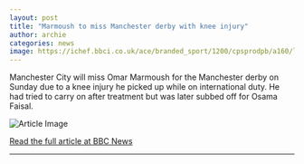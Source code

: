```yaml
---
layout: post
title: "Marmoush to miss Manchester derby with knee injury"
author: archie
categories: news
image: https://ichef.bbci.co.uk/ace/branded_sport/1200/cpsprodpb/a160/live/b29dd110-8dcb-11f0-97ee-e51737eda1c2.jpg
---
```

Manchester City will miss Omar Marmoush for the Manchester derby on Sunday due to a knee injury he picked up while on international duty. He had tried to carry on after treatment but was later subbed off for Osama Faisal.

![Article Image](https://ichef.bbci.co.uk/ace/branded_sport/1200/cpsprodpb/a160/live/b29dd110-8dcb-11f0-97ee-e51737eda1c2.jpg)

[Read the full article at BBC News](https://www.bbc.com/sport/football/articles/c0q70vxxw37o?at_medium=RSS&at_campaign=rss)

---
